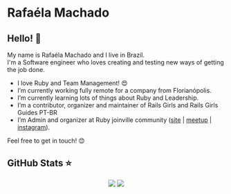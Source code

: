 # Rafaéla Machado

## Hello! 👋
My name is Rafaéla Machado and I live in Brazil.  
I'm a Software engineer who loves creating and testing new ways of getting the job done.

- I love Ruby and Team Management! :heart_eyes:
- I’m currently working fully remote for a company from Florianópolis.
- I’m currently learning lots of things about Ruby and Leadership.
- I’m a contributor, organizer and  maintainer of Rails Girls and Rails Girls Guides PT-BR
- I’m Admin and organizer at Ruby joinville community ([site](http://ruby.joinville.br/) | [meetup](https://www.meetup.com/pt-BR/Ruby-Joinville/?_locale=pt-BR) | [instagram](https://www.instagram.com/ruby_jlle/)). 


Feel free to get in touch! :blush:


## GitHub Stats ⭐

<p align = "center">
  <img src = "https://github-readme-stats.vercel.app/api?username=rafaelamachado&show_icons=true&theme=merko&line_height=27">
  <img src = "https://github-readme-stats.vercel.app/api/top-langs/?username=rafaelamachado&theme=merko">
</p>
